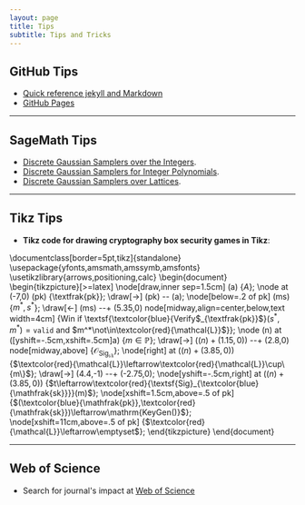 ```yaml
---
layout: page
title: Tips
subtitle: Tips and Tricks
---
```


## GitHub Tips
- [Quick reference jekyll and Markdown](https://gist.github.com/roachhd/779fa77e9b90fe945b0c)
- [GitHub Pages](https://kipalog.com/posts/Kinh-nghiem-tao-website-ca-nhan-voi-Jekyll---Github-pages)



---
## SageMath Tips
- [Discrete Gaussian Samplers over the Integers](https://doc.sagemath.org/html/en/reference/stats/sage/stats/distributions/discrete_gaussian_integer.html). 
- [Discrete Gaussian Samplers for Integer Polynomials](https://doc.sagemath.org/html/en/reference/stats/sage/stats/distributions/discrete_gaussian_polynomial.html).
- [Discrete Gaussian Samplers over Lattices](https://doc.sagemath.org/html/en/reference/stats/sage/stats/distributions/discrete_gaussian_lattice.html).

---
## Tikz Tips

- **Tikz code for drawing cryptography box security games in Tikz**:

\documentclass[border=5pt,tikz]{standalone}
\usepackage{yfonts,amsmath,amssymb,amsfonts}
\usetikzlibrary{arrows,positioning,calc}
\begin{document}
    \begin{tikzpicture}[>=latex]
        \node[draw,inner sep=1.5cm] (a) {$A$};
        \node at (-7,0) (pk) {\textfrak{pk}};
            \draw[->] (pk) -- (a);
        \node[below=.2 of pk] (ms) {$m^*,s^*$};
            \draw[<-] (ms) --+ (5.35,0) node[midway,align=center,below,text width=4cm] {Win if \textsf{\textcolor{blue}{Verify$_{\textfrak{pk}}$}$(s^*,m^*)=\mathtt{valid}$ and $m^*\not\in\textcolor{red}{\mathcal{L}}$}};
            \node (n) at ([yshift=-.5cm,xshift=.5cm]a) {$m\in\mathbb{P}$};
            \draw[->] ($(n)+(1.15,0)$) --+ (2.8,0) node[midway,above] {$\mathcal{O}_{\textsf{Sig}_{\mathfrak{s\!k}}}$};
                \node[right] at ($(n)+(3.85,0)$) {$\textcolor{red}{\mathcal{L}}\leftarrow\textcolor{red}{\mathcal{L}}\cup\{m\}$};
            \draw[->] (4.4,-1) --+ (-2.75,0);
                \node[yshift=-.5cm,right] at ($(n)+(3.85,0)$) {$t\leftarrow\textcolor{red}{\textsf{Sig}_{\textcolor{blue}{\mathfrak{sk}}}}(m)$};
                \node[xshift=1.5cm,above=.5 of pk] {$(\textcolor{blue}{\mathfrak{pk}},\textcolor{red}{\mathfrak{sk}})\leftarrow\mathrm{KeyGen()}$};
                \node[xshift=11cm,above=.5 of pk] {$\textcolor{red}{\mathcal{L}}\leftarrow\emptyset$};
    \end{tikzpicture}
\end{document}

---
## Web of Science
- Search for journal's impact at [Web of Science](http://gots.uow.edu.au/gots/tutorial/web-of-science-advanced-search)



